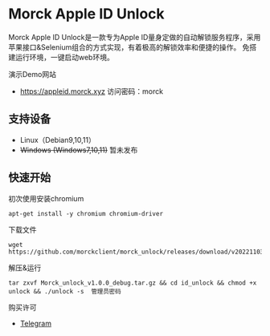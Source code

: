 # Morck Apple ID Unlock

Morck Apple ID Unlock是一款专为Apple ID量身定做的自动解锁服务程序，采用苹果接口&Selenium组合的方式实现，有着极高的解锁效率和便捷的操作。
免搭建运行环境，一键启动web环境。

演示Demo网站

 * https://appleid.morck.xyz     访问密码：morck

## 支持设备

 * Linux（Debian9,10,11）
 * ~~Windows (Windows7,10,11)~~ 暂未发布
 
## 快速开始

初次使用安装chromium

    apt-get install -y chromium chromium-driver
    
下载文件

    wget https://github.com/morckclient/morck_unlock/releases/download/v20221103/Morck_unlock_v1.0.0_debug.tar.gz
    
解压&运行

    tar zxvf Morck_unlock_v1.0.0_debug.tar.gz && cd id_unlock && chmod +x unlock && ./unlock -s  管理员密码
    
购买许可

 * [Telegram](https://t.me/morck_hh)
